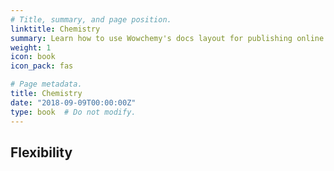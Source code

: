 ```yaml
---
# Title, summary, and page position.
linktitle: Chemistry
summary: Learn how to use Wowchemy's docs layout for publishing online courses, software documentation, and tutorials.
weight: 1
icon: book
icon_pack: fas

# Page metadata.
title: Chemistry
date: "2018-09-09T00:00:00Z"
type: book  # Do not modify.
---
```


## Flexibility
